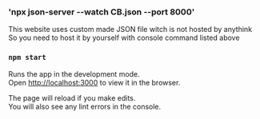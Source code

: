 
### 'npx json-server --watch CB.json --port 8000'

This website uses custom made JSON file witch is not hosted by anythink
So you need to host it by yourself with console command listed above

### `npm start`

Runs the app in the development mode.\
Open [http://localhost:3000](http://localhost:3000) to view it in the browser.

The page will reload if you make edits.\
You will also see any lint errors in the console.
